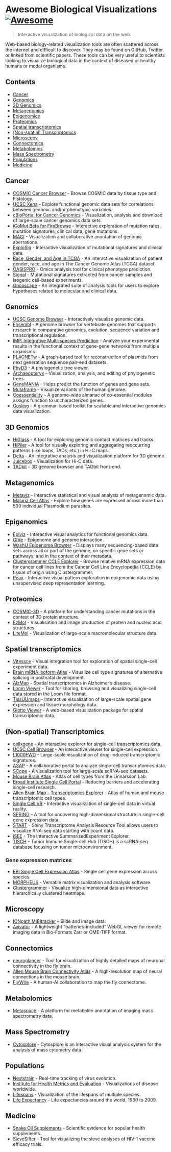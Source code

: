 # Awesome Biological Visualizations [![Awesome](https://awesome.re/badge.svg)](https://awesome.re)

> Interactive visualization of biological data on the web.

Web-based biology-related visualization tools are often scattered across the internet and difficult to discover. They may be found on GitHub, Twitter, or linked from scientific papers. These tools can be very useful to scientists looking to visualize biological data in the context of diseased or healthy humans or model organisms.

## Contents

- [Cancer](#cancer)
- [Genomics](#genomics)
- [3D Genomics](#3d-genomics)
- [Metagenomics](#metagenomics)
- [Epigenomics](#epigenomics)
- [Proteomics](#proteomics)
- [Spatial transcriptomics](#spatial-transcriptomics)
- [(Non-spatial) Transcriptomics](#non-spatial-transcriptomics)
- [Microscopy](#microscopy)
- [Connectomics](#connectomics)
- [Metabolomics](#metabolomics)
- [Mass Spectrometry](#mass-spectrometry)
- [Populations](#populations)
- [Medicine](#medicine)

## Cancer

- [COSMIC Cancer Browser](https://cancer.sanger.ac.uk/cosmic/browse/tissue) - Browse COSMIC data by tissue type and histology.
- [UCSC Xena](https://xenabrowser.net/) - Explore functional genomic data sets for correlations between genomic and/or phenotypic variables.
- [cBioPortal for Cancer Genomics](http://www.cbioportal.org/) - Visualization, analysis and download of large-scale cancer genomics data sets.
- [iCoMut Beta for FireBrowse](http://firebrowse.org/iCoMut/) - Interactive exploration of mutation rates, mutation signatures, clinical data, gene mutations.
- [MAGI](http://magi.brown.edu) - Visualization and collaborative annotation of genomic aberrations.
- [ExploSig](http://explosig.lrgr.io) - Interactive visualization of mutational signatures and clinical data.
- [Race, Gender, and Age in TCGA](https://www.enpicom.com/visual-lab/tcga-visual-exploration-gender-race-age/) - An interactive visualization of patient gender, race, and age in The Cancer Genome Atlas (TCGA) dataset.
- [OASISPRO](http://tinyurl.com/oasispro) - Omics analysis tool for clinical phenotype prediction.
- [Signal](https://signal.mutationalsignatures.com/) - Mutational signatures extracted from cancer samples and isogenic cell-based experiments.
- [Oncoscape](https://oncoscape.sttrcancer.org/) - An integrated suite of analysis tools for users to explore hypotheses related to molecular and clinical data.

## Genomics

- [UCSC Genome Browser](https://genome.ucsc.edu/) - Interactively visualize genomic data.
- [Ensembl](http://www.ensembl.org) - A genome browser for vertebrate genomes that supports research in comparative genomics, evolution, sequence variation and transcriptional regulation.
- [IMP: Integrative Multi-species Prediction](http://imp.princeton.edu/) - Analyze your experimental results in the functional context of gene-gene networks from multiple organisms.
- [PLACNETw](https://castillo.dicom.unican.es/ex1/?unique=58f731fec480a) - A graph-based tool for reconstruction of plasmids from next generation sequence pair-end datasets.
- [PhyD3](https://phyd3.bits.vib.be/view.php?id=91162629d258a876ee994e9233b2ad87&f=xml) - A phylogenetic tree viewer.
- [Archaeopteryx](http://www.phyloxml.org/archaeopteryx-js/bcl2_js.html) - Visualization, analysis, and editing of phylogenetic trees.
- [GeneMANIA](http://genemania.org/) - Helps predict the function of genes and gene sets.
- [Mutaframe](http://deogen2.mutaframe.com/) - Visualize variants of the human genome.
- [Coessentiality](http://coessentiality.net) - A genome-wide almanac of co-essential modules assigns function to uncharacterized genes.
- [Gosling](https://gosling.js.org) - A grammar-based toolkit for scalable and interactive genomics data visualization.

## 3D Genomics

- [HiGlass](http://higlass.io/) - A tool for exploring genomic contact matrices and tracks.
- [HiPiler](http://hipiler.higlass.io/) - A tool for visually exploring and aggregating reoccurring patterns (like loops, TADs, etc.) in Hi-C maps.
- [Delta](http://delta.big.ac.cn/) - An integrative analysis and visualization platform for 3D genome.
- [Juicebox](http://aidenlab.org/juicebox/) - Visualization for Hi-C data.
- [TADkit](http://sgt.cnag.cat/3dg/tadkit/demo.h/index.html#!/project/dataset?conf=assets%2Fexamples%2Fconf.json) - 3D genome browser and TADbit front-end.

## Metagenomics

- [Metaviz](http://metaviz.cbcb.umd.edu/) - Interactive statistical and visual analysis of metagenomic data.
- [Malaria Cell Atlas](https://www.sanger.ac.uk/science/tools/mca/mca/) - Explore how genes are expressed across more than 500 individual Plasmodium parasites.

## Epigenomics

- [Epiviz](http://epiviz.cbcb.umd.edu/4/) - Interactive visual analytics for functional genomics data.
- [GIVe](https://mcf7.givengine.org/) - Epigenome and genome interaction.
- [WashU Epigenome Browser](http://epigenomegateway.wustl.edu/) - Displays many sequencing-based data sets across all or part of the genome, on specific gene sets or pathways, and in the context of their metadata.
- [Clustergrammer CCLE Explorer](https://maayanlab.github.io/CCLE_Clustergrammer/) - Browse relative mRNA expression data for cancer cell lines from the Cancer Cell Line Encyclopedia (CCLE) by tissue of origin using Clustergrammer.
- [Peax](https://github.com/Novartis/peax) - Interactive visual pattern exploration in epigenomic data using unsupervised deep representation learning.

## Proteomics

- [COSMIC-3D](https://cancer.sanger.ac.uk/cosmic3d/protein/EGFR) - A platform for understanding cancer mutations in the context of 3D protein structure.
- [EzMol](http://www.sbg.bio.ic.ac.uk/~ezmol/) - Visualisation and image production of protein and nucleic acid structures.
- [LiteMol](https://webchemdev.ncbr.muni.cz/LiteMol/) - Visualization of large-scale macromolecular structure data.

## Spatial transcriptomics

- [Vitessce](http://vitessce.io) - Visual integration tool for exploration of spatial single-cell experiment data.
- [Brain mRNA Isoform Atlas](https://isoformatlas.com/) - Visualize cell type signatures of alternative splicing in postnatal development.
- [AlzMap](https://alzmap.org/) - Spatial transcriptomics in Alzheimer’s disease.
- [Loom Viewer](http://loom.linnarssonlab.org/dataset/cells/osmFISH/osmFISH_SScortex_mouse_all_cells.loom/NrBEoXQGhYDYoAYLRARigZlRgTDpAtAgFhRnSyg0Wrt1rUVuAHYlCYAOD5AzOo3qNmMAJy8ctaeWAYS0jvNoNqotpO6TSioZgmqmLCTJhNt0ebPCpgAWkQA6RJjgkxYxLkwlMrAKxIjr5wbv7~iKxcaLj~0AIkULhK~DAscpwZxGZJ_LIgigB2AK4ANqVKHIbquqi10LVKsgIl5RxyybFQPIGYGAi4yey4PGjDArjsaAgYaBOJaDy4A3i0C4G4EgbUEmiJmIwYmMnm2E0QQA) - Tool for sharing, browsing and visualizing single-cell data stored in the Loom file format.
- [TissUUmaps](https://tissuumaps.research.it.uu.se/) - Interactive visualization of large-scale spatial gene expression and tissue morphology data.
- [Giotto Viewer](http://spatialgiotto.rc.fas.harvard.edu/giotto.viewer.html) - A web-based visualization package for spatial transcriptomic data.

## (Non-spatial) Transcriptomics

- [cellxgene](https://www.kidneycellatlas.org/mature-kidney-immune) - An interactive explorer for single-cell transcriptomics data.
- [UCSC Cell Browser](http://cells.ucsc.edu/?ds=cortex-dev) - An interactive viewer for single-cell expression.
- [L1000FWD](http://amp.pharm.mssm.edu/L1000FWD/) - Large-scale visualization of drug-induced transcriptomic signatures.
- [ASAP](https://asap.epfl.ch/) - A collaborative portal to analyze single-cell transcriptomics data.
- [SCope](http://scope.aertslab.org/) - A visualization tool for large-scale scRNA-seq datasets.
- [Mouse Brain Atlas](http://mousebrain.org/) - Atlas of cell types from the Linnarsson Lab.
- [Broad Institute Single Cell Portal](https://singlecell.broadinstitute.org/single_cell) - Reducing barriers and accelerating single-cell research.
- [Allen Brain Map - Transcriptomics Explorer](http://celltypes.brain-map.org/rnaseq/human_m1_10x) - Atlas of human and mouse transcriptomic cell types.
- [Single Cell VR](https://singlecellvr.herokuapp.com/) - Interactive visualization of single-cell data in virtual reality.
- [SPRING](https://kleintools.hms.harvard.edu/tools/springViewer_1_6_dev.html?datasets/mouse_HPCs/basal_bone_marrow/full) - A tool for uncovering high-dimensional structure in single-cell gene expression data.
- [START](https://kcvi.shinyapps.io/START/) - Shiny Transcriptome Analysis Resource Tool allows users to visualize RNA-seq data starting with count data.
- [iSEE](https://marionilab.cruk.cam.ac.uk/iSEE_allen/) - The Interactive SummarizedExperiment Explorer.
- [TISCH](http://tisch.comp-genomics.org/home/) - Tumor Immune Single-cell Hub (TISCH) is a scRNA-seq database focusing on tumor microenvironment.

### Gene expression matrices

- [EBI Single Cell Expression Atlas](https://www.ebi.ac.uk/gxa/sc/home) - Single cell gene expression across species.
- [MORPHEUS](https://software.broadinstitute.org/morpheus/) - Versatile matrix visualization and analysis software.
- [Clustergrammer](https://maayanlab.cloud/clustergrammer/) - Visualize high-dimensional data as interactive hierarchically clustered heatmaps.

## Microscopy

- [IONpath MIBItracker](https://www.ionpath.com/mibitracker/) - Slide and image data.
- [Avivator](http://avivator.gehlenborglab.org/) - A lightweight “batteries-included” WebGL viewer for remote imaging data in Bio-Formats Zarr or OME-TIFF format.

## Connectomics

- [neuroglancer](https://hemibrain-dot-neuroglancer-demo.appspot.com/#!gs://neuroglancer-janelia-flyem-hemibrain/v1.0/neuroglancer_demo_states/kc_apl_mpn1.json) - Tool for visualization of highly detailed maps of neuronal connectivity in the fly brain.
- [Allen Mouse Brain Connectivity Atlas](http://connectivity.brain-map.org/) - A high-resolution map of neural connections in the mouse brain.
- [FlyWire](https://flywire.ai/) - A human-AI collaboration to map the fly connectome.

## Metabolomics

- [Metaspace](https://metaspace2020.eu/) - A platform for metabolite annotation of imaging mass spectrometry data.

## Mass Spectrometry

- [Cytosplore](https://www.cytosplore.org/) - Cytosplore is an interactive visual analysis system for the analysis of mass cytometry data.

## Populations

- [Nextstrain](https://nextstrain.org/) - Real-time tracking of virus evolution.
- [Institute for Health Metrics and Evaluation](http://www.healthdata.org/results/data-visualizations) - Visualizations of disease worldwide.
- [Lifespans](http://www.cotrino.com/lifespan/) - Visualization of the lifespans of multiple species.
- [Life Expectancy](http://projects.flowingdata.com/life-expectancy/) - Life expectancies around the world, 1960 to 2009.

## Medicine

- [Snake Oil Supplements](http://informationisbeautiful.net/visualizations/snake-oil-scientific-evidence-for-nutritional-supplements-vizsweet/) - Scientific evidence for popular health supplements.
- [SieveSifter](http://sieve.fredhutch.org/viz/index.html?study=VTN503&protein=gag&reference=MRK_B_Ad5) - Tool for visualizing the sieve analyses of HIV-1 vaccine efficacy trials.
